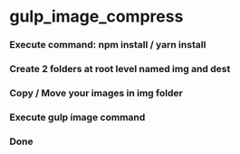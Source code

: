 # gulp_image_compress

### Execute command: npm install / yarn install
### Create 2 folders at root level named **img** and **dest**
### Copy / Move your images in **img** folder
### Execute **gulp image** command

### Done

